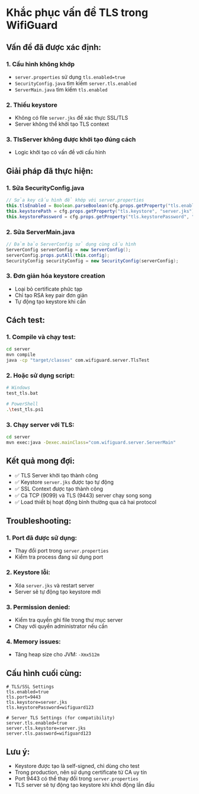 # Khắc phục vấn đề TLS trong WifiGuard

## **Vấn đề đã được xác định:**

### 1. **Cấu hình không khớp**
- `server.properties` sử dụng `tls.enabled=true`
- `SecurityConfig.java` tìm kiếm `server.tls.enabled`
- `ServerMain.java` tìm kiếm `tls.enabled`

### 2. **Thiếu keystore**
- Không có file `server.jks` để xác thực SSL/TLS
- Server không thể khởi tạo TLS context

### 3. **TlsServer không được khởi tạo đúng cách**
- Logic khởi tạo có vấn đề với cấu hình

## **Giải pháp đã thực hiện:**

### 1. **Sửa SecurityConfig.java**
```java
// Sửa key cấu hình để khớp với server.properties
this.tlsEnabled = Boolean.parseBoolean(cfg.props.getProperty("tls.enabled", "false"));
this.keystorePath = cfg.props.getProperty("tls.keystore", "server.jks");
this.keystorePassword = cfg.props.getProperty("tls.keystorePassword", "wifiguard123");
```

### 2. **Sửa ServerMain.java**
```java
// Đảm bảo ServerConfig sử dụng cùng cấu hình
ServerConfig serverConfig = new ServerConfig();
serverConfig.props.putAll(this.config);
SecurityConfig securityConfig = new SecurityConfig(serverConfig);
```

### 3. **Đơn giản hóa keystore creation**
- Loại bỏ certificate phức tạp
- Chỉ tạo RSA key pair đơn giản
- Tự động tạo keystore khi cần

## **Cách test:**

### 1. **Compile và chạy test:**
```bash
cd server
mvn compile
java -cp "target/classes" com.wifiguard.server.TlsTest
```

### 2. **Hoặc sử dụng script:**
```bash
# Windows
test_tls.bat

# PowerShell
.\test_tls.ps1
```

### 3. **Chạy server với TLS:**
```bash
cd server
mvn exec:java -Dexec.mainClass="com.wifiguard.server.ServerMain"
```

## **Kết quả mong đợi:**

- ✅ TLS Server khởi tạo thành công
- ✅ Keystore `server.jks` được tạo tự động
- ✅ SSL Context được tạo thành công
- ✅ Cả TCP (9099) và TLS (9443) server chạy song song
- ✅ Load thiết bị hoạt động bình thường qua cả hai protocol

## **Troubleshooting:**

### 1. **Port đã được sử dụng:**
- Thay đổi port trong `server.properties`
- Kiểm tra process đang sử dụng port

### 2. **Keystore lỗi:**
- Xóa `server.jks` và restart server
- Server sẽ tự động tạo keystore mới

### 3. **Permission denied:**
- Kiểm tra quyền ghi file trong thư mục server
- Chạy với quyền administrator nếu cần

### 4. **Memory issues:**
- Tăng heap size cho JVM: `-Xmx512m`

## **Cấu hình cuối cùng:**

```properties
# TLS/SSL Settings
tls.enabled=true
tls.port=9443
tls.keystore=server.jks
tls.keystorePassword=wifiguard123

# Server TLS Settings (for compatibility)
server.tls.enabled=true
server.tls.keystore=server.jks
server.tls.password=wifiguard123
```

## **Lưu ý:**

- Keystore được tạo là self-signed, chỉ dùng cho test
- Trong production, nên sử dụng certificate từ CA uy tín
- Port 9443 có thể thay đổi trong `server.properties`
- TLS server sẽ tự động tạo keystore khi khởi động lần đầu
